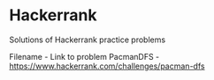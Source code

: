 # Hackerrank
Solutions of Hackerrank practice problems

Filename - Link to problem
PacmanDFS - https://www.hackerrank.com/challenges/pacman-dfs
